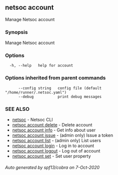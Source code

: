 ## netsoc account

Manage Netsoc account

### Synopsis

Manage Netsoc account

### Options

```
  -h, --help   help for account
```

### Options inherited from parent commands

```
      --config string   config file (default "/home/runner/.netsoc.yaml")
      --debug           print debug messages
```

### SEE ALSO

* [netsoc](netsoc.md)	 - Netsoc CLI
* [netsoc account delete](netsoc_account_delete.md)	 - Delete account
* [netsoc account info](netsoc_account_info.md)	 - Get info about user
* [netsoc account issue](netsoc_account_issue.md)	 - (admin only) Issue a token
* [netsoc account list](netsoc_account_list.md)	 - (admin only) List users
* [netsoc account login](netsoc_account_login.md)	 - Log in to account
* [netsoc account logout](netsoc_account_logout.md)	 - Log out of account
* [netsoc account set](netsoc_account_set.md)	 - Set user property

###### Auto generated by spf13/cobra on 7-Oct-2020
